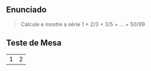 ## Enunciado

> Calcule e mostre a série 1 + 2/3 + 3/5 + ... + 50/99

## Teste de Mesa

| | |
| --- | --- |
| 1 | 2 |